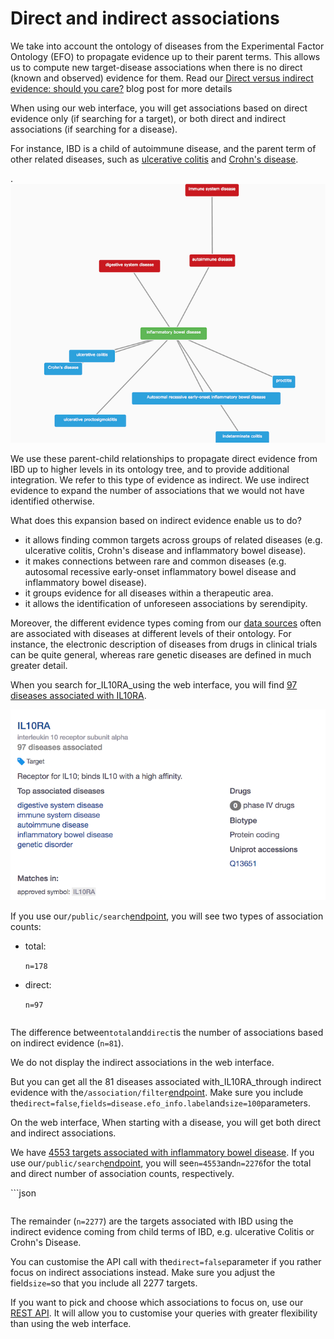 # Direct and indirect associations

We take into account the ontology of diseases from the Experimental Factor Ontology \(EFO\) to propagate evidence up to their parent terms. This allows us to compute new target-disease associations when there is no direct \(known and observed\) evidence for them. Read our [Direct versus indirect evidence: should you care?](http://blog.opentargets.org/direct-versus-indirect-evidence-should-you-care/) blog post for more details

When using our web interface, you will get associations based on direct evidence only \(if searching for a target\), or both direct and indirect associations \(if searching for a disease\).

For instance, IBD is a child of autoimmune disease, and the parent term of other related diseases, such as [ulcerative colitis](http://www.targetvalidation.org/disease/EFO_0000729) and [Crohn's disease](http://www.targetvalidation.org/disease/EFO_0000384).

.![](../.gitbook/assets/ibd-efo-tree.png)

We use these parent-child relationships to propagate direct evidence from IBD up to higher levels in its ontology tree, and to provide additional integration. We refer to this type of evidence as indirect. We use indirect evidence to expand the number of associations that we would not have identified otherwise.

What does this expansion based on indirect evidence enable us to do?

* it allows finding common targets across groups of related diseases \(e.g. ulcerative colitis, Crohn's disease and inflammatory bowel disease\).
* it makes connections between rare and common diseases \(e.g. autosomal recessive early-onset inflammatory bowel disease and inflammatory bowel disease\).
* it groups evidence for all diseases within a therapeutic area.
* it allows the identification of unforeseen associations by serendipity.

Moreover, the different evidence types coming from our [data sources](https://www.targetvalidation.org/data_sources) often are associated with diseases at different levels of their ontology. For instance, the electronic description of diseases from drugs in clinical trials can be quite general, whereas rare genetic diseases are defined in much greater detail.

When you search for\_IL10RA\_using the web interface, you will find [97 diseases associated with IL10RA](https://www.targetvalidation.org/target/ENSG00000110324/associations).

![](../.gitbook/assets/il10ra.png)

If you use our`/public/search`[endpoint](http://targetvalidation.org/api/latest/public/search?q=ENSG00000110324), you will see two types of association counts:

* total:

  `n=178`

* direct:

  `n=97`

```javascript

```

The difference between`total`and`direct`is the number of associations based on indirect evidence \(`n=81`\).

We do not display the indirect associations in the web interface.

But you can get all the 81 diseases associated with\_IL10RA\_through indirect evidence with the`/association/filter`[endpoint](http://www.targetvalidation.org/api/latest/public/association/filter?target=ENSG00000110324&direct=false&fields=is_direct&fields=disease.efo_info.label&size=100). Make sure you include the`direct=false`,`fields=disease.efo_info.label`and`size=100`parameters.

On the web interface, When starting with a disease, you will get both direct and indirect associations.

We have [4553 targets associated with inflammatory bowel disease](https://www.targetvalidation.org/disease/EFO_0003767/associations). If you use our`/public/search`[endpoint](http://targetvalidation.org/api/latest/public/search?q=EFO_0003767), you will see`n=4553`and`n=2276`for the total and direct number of association counts, respectively.

\`\`\`json

```text

```

The remainder \(`n=2277`\) are the targets associated with IBD using the indirect evidence coming from child terms of IBD, e.g. ulcerative Colitis or Crohn's Disease.

You can customise the API call with the`direct=false`parameter if you rather focus on indirect associations instead. Make sure you adjust the field`size=`so that you include all 2277 targets.

If you want to pick and choose which associations to focus on, use our [REST API](https://www.targetvalidation.org/documentation/api). It will allow you to customise your queries with greater flexibility than using the web interface.

